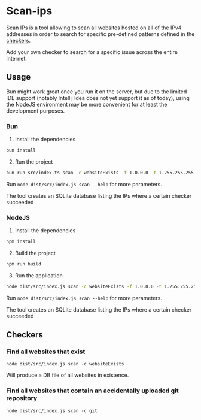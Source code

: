 # Scan-ips

Scan IPs is a tool allowing to scan all websites hosted on all of the IPv4 addresses
in order to search for specific pre-defined patterns defined in the [checkers](./src/checkers).

Add your own checker to search for a specific issue across the entire internet.

## Usage

Bun might work great once you run it on the server, but due to the limited IDE support (notably Intellij Idea does not
yet support it as of today), using the NodeJS environment may be more convenient for at least the development purposes.

### Bun

1. Install the dependencies

```bash
bun install
```

2. Run the project

```bash
bun run src/index.ts scan -c websiteExists -f 1.0.0.0 -t 1.255.255.255
```

Run `node dist/src/index.js scan --help` for more parameters.

The tool creates an SQLite database listing the IPs where a certain checker succeeded

### NodeJS

1. Install the dependencies

```bash
npm install
```

2. Build the project

```bash
npm run build
```

3. Run the application

```bash
node dist/src/index.js scan -c websiteExists -f 1.0.0.0 -t 1.255.255.255
```

Run `node dist/src/index.js scan --help` for more parameters.

The tool creates an SQLite database listing the IPs where a certain checker succeeded

## Checkers

### Find all websites that exist

```shell
node dist/src/index.js scan -c websiteExists
```

Will produce a DB file of all websites in existence.

### Find all websites that contain an accidentally uploaded git repository

```shell
node dist/src/index.js scan -c git
```
